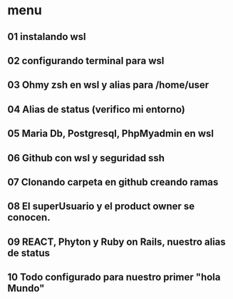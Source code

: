# menu
## 01 instalando wsl 
## 02 configurando terminal para wsl
## 03 Ohmy zsh en wsl y alias para /home/user
## 04 Alias de status (verifico mi entorno)
## 05 Maria Db, Postgresql, PhpMyadmin en wsl
## 06 Github con wsl y seguridad ssh
## 07 Clonando carpeta en github creando ramas
## 08 El superUsuario y el product owner se conocen.
## 09 REACT, Phyton y Ruby on Rails, nuestro alias de status
## 10 Todo configurado para nuestro primer "hola Mundo"
